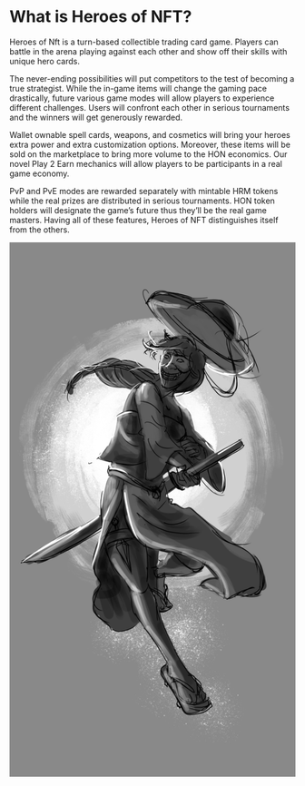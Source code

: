 # What is Heroes of NFT?

Heroes of Nft is a turn-based collectible trading card game. Players can battle in the arena playing against each other and show off their skills with unique hero cards.&#x20;

The never-ending possibilities will put competitors to the test of becoming a true strategist. While the in-game items will change the gaming pace drastically, future various game modes will allow players to experience different challenges. Users will confront each other in serious tournaments and the winners will get generously rewarded.

Wallet ownable spell cards, weapons, and cosmetics will bring your heroes extra power and extra customization options. Moreover, these items will be sold on the marketplace to bring more volume to the HON economics. Our novel Play 2 Earn mechanics will allow players to be participants in a real game economy.&#x20;

PvP and PvE modes are rewarded separately with mintable HRM tokens while the real prizes are distributed in serious tournaments. HON token holders will designate the game’s future thus they’ll be the real game masters. Having all of these features, Heroes of NFT distinguishes itself from the others.

![](.gitbook/assets/image.png)



